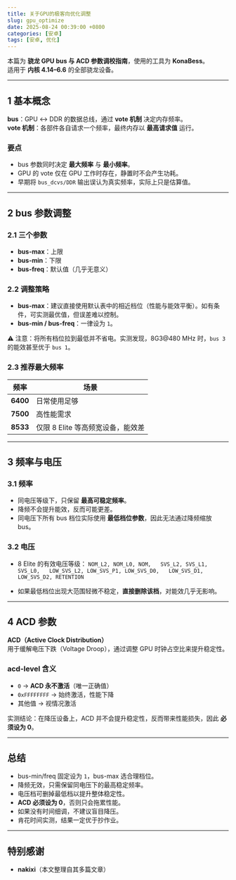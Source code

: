 ```yaml
---
title: 关于GPU的极客向优化调整
slug: gpu_optimize
date: 2025-08-24 00:39:00 +0800
categories: [安卓]
tags: [安卓, 优化]
---
```


本篇为 **骁龙 GPU bus 与 ACD 参数调校指南**，使用的工具为 **KonaBess**。  
适用于 **内核 4.14–6.6** 的全部骁龙设备。  

---

## 1 基本概念

**bus**：GPU ↔ DDR 的数据总线，通过 **vote 机制** 决定内存频率。  
**vote 机制**：各部件各自请求一个频率，最终内存以 **最高请求值** 运行。  

### 要点
- bus 参数同时决定 **最大频率** 与 **最小频率**。  
- GPU 的 vote 仅在 GPU 工作时存在，静置时不会产生功耗。  
- 早期将 `bus_dcvs/DDR` 输出误认为真实频率，实际上只是估算值。  

---

## 2 bus 参数调整

### 2.1 三个参数
- **bus-max**：上限  
- **bus-min**：下限  
- **bus-freq**：默认值（几乎无意义）  

### 2.2 调整策略
- **bus-max**：建议直接使用默认表中的相近档位（性能与能效平衡）。如有条件，可实测最优值，但误差难以控制。  
- **bus-min / bus-freq**：一律设为 `1`。  

⚠️ 注意：将所有档位拉到最低并不省电。实测发现，8G3@480 MHz 时，`bus 3` 的能效甚至优于 `bus 1`。  

### 2.3 推荐最大频率
| 频率 | 场景 |
|---|---|
| **6400** | 日常使用足够 |
| **7500** | 高性能需求 |
| **8533** | 仅限 8 Elite 等高频宽设备，能效差 |

---

## 3 频率与电压

### 3.1 频率
- 同电压等级下，只保留 **最高可稳定频率**。  
- 降频不会提升能效，反而可能更差。  
- 同电压下所有 bus 档位实际使用 **最低档位参数**，因此无法通过降频缩放 bus。  

### 3.2 电压
- 8 Elite 的有效电压等级：
`NOM_L2, NOM_L0, NOM,  
SVS_L2, SVS_L1, SVS_L0,  
LOW_SVS_L2, LOW_SVS_P1, LOW_SVS_D0,   LOW_SVS_D1, LOW_SVS_D2, RETENTION`

- 如果最低档位出现大范围轻微不稳定，**直接删除该档**，对能效几乎无影响。  

---

## 4 ACD 参数

**ACD（Active Clock Distribution）**  
用于缓解电压下跌（Voltage Droop），通过调整 GPU 时钟占空比来提升稳定性。  

### acd-level 含义
- `0` → **ACD 永不激活**（唯一正确值）  
- `0xFFFFFFFF` → 始终激活，性能下降  
- 其他值 → 视情况激活  

实测结论：在降压设备上，ACD 并不会提升稳定性，反而带来性能损失，因此 **必须设为 0**。  

---

## 总结

- bus-min/freq 固定设为 `1`，bus-max 选合理档位。  
- 降频无效，只需保留同电压下的最高稳定频率。  
- 电压档可删掉最低档以提升整体稳定性。  
- **ACD 必须设为 0**，否则只会拖累性能。  
- 如果没有时间细调，不建议盲目降压。  
- 肯花时间实测，结果一定优于抄作业。  

---

## 特别感谢
- **nakixi**（本文整理自其多篇文章）  